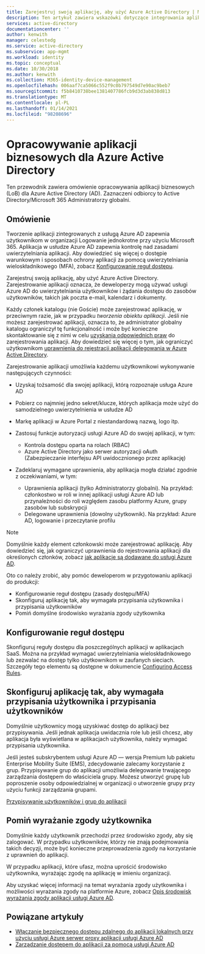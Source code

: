 ```yaml
---
title: Zarejestruj swoją aplikację, aby użyć Azure Active Directory | Microsoft Docs
description: Ten artykuł zawiera wskazówki dotyczące integrowania aplikacji platformy Azure z Active Directory.
services: active-directory
documentationcenter: ''
author: kenwith
manager: celestedg
ms.service: active-directory
ms.subservice: app-mgmt
ms.workload: identity
ms.topic: conceptual
ms.date: 10/30/2018
ms.author: kenwith
ms.collection: M365-identity-device-management
ms.openlocfilehash: 006aaf7ca5066c552f9c0b797549d7e90ac9beb7
ms.sourcegitcommit: f5b8410738bee1381407786fcb9d3d3ab838d813
ms.translationtype: MT
ms.contentlocale: pl-PL
ms.lasthandoff: 01/14/2021
ms.locfileid: "98208696"
---
```

# <a name="develop-line-of-business-apps-for-azure-active-directory"></a>Opracowywanie aplikacji biznesowych dla Azure Active Directory
Ten przewodnik zawiera omówienie opracowywania aplikacji biznesowych (LoB) dla Azure Active Directory (AD). Zaznaczeni odbiorcy to Active Directory/Microsoft 365 Administratorzy globalni.

## <a name="overview"></a>Omówienie
Tworzenie aplikacji zintegrowanych z usługą Azure AD zapewnia użytkownikom w organizacji Logowanie jednokrotne przy użyciu Microsoft 365. Aplikacja w usłudze Azure AD zapewnia kontrolę nad zasadami uwierzytelniania aplikacji. Aby dowiedzieć się więcej o dostępie warunkowym i sposobach ochrony aplikacji za pomocą uwierzytelniania wieloskładnikowego (MFA), zobacz [Konfigurowanie reguł dostępu](../authentication/tutorial-enable-azure-mfa.md).

Zarejestruj swoją aplikację, aby użyć Azure Active Directory. Zarejestrowanie aplikacji oznacza, że deweloperzy mogą używać usługi Azure AD do uwierzytelniania użytkowników i żądania dostępu do zasobów użytkowników, takich jak poczta e-mail, kalendarz i dokumenty.

Każdy członek katalogu (nie Goście) może zarejestrować aplikację, w przeciwnym razie, jak w przypadku *tworzenia obiektu aplikacji*. Jeśli nie możesz zarejestrować aplikacji, oznacza to, że administrator globalny katalogu ograniczył tę funkcjonalność i może być konieczne skontaktowanie się z nimi w celu [uzyskania odpowiednich praw](../roles/delegate-app-roles.md#assign-built-in-application-admin-roles) do zarejestrowania aplikacji. Aby dowiedzieć się więcej o tym, jak ograniczyć użytkownikom [uprawnienia do rejestracji aplikacji delegowania w Azure Active Directory](../roles/delegate-app-roles.md#restrict-who-can-create-applications).

Zarejestrowanie aplikacji umożliwia każdemu użytkownikowi wykonywanie następujących czynności:

* Uzyskaj tożsamość dla swojej aplikacji, którą rozpoznaje usługa Azure AD
* Pobierz co najmniej jedno sekret/klucze, których aplikacja może użyć do samodzielnego uwierzytelnienia w usłudze AD
* Markę aplikacji w Azure Portal z niestandardową nazwą, logo itp.
* Zastosuj funkcje autoryzacji usługi Azure AD do swojej aplikacji, w tym:

  * Kontrola dostępu oparta na rolach (RBAC)
  * Azure Active Directory jako serwer autoryzacji oAuth (Zabezpieczanie interfejsu API uwidocznionego przez aplikację)
* Zadeklaruj wymagane uprawnienia, aby aplikacja mogła działać zgodnie z oczekiwaniami, w tym:

     - Uprawnienia aplikacji (tylko Administratorzy globalni). Na przykład: członkostwo w roli w innej aplikacji usługi Azure AD lub przynależności do roli względem zasobu platformy Azure, grupy zasobów lub subskrypcji
     - Delegowane uprawnienia (dowolny użytkownik). Na przykład: Azure AD, logowanie i przeczytanie profilu

> [!NOTE]
> Domyślnie każdy element członkowski może zarejestrować aplikację. Aby dowiedzieć się, jak ograniczyć uprawnienia do rejestrowania aplikacji dla określonych członków, zobacz [jak aplikacje są dodawane do usługi Azure AD](../develop/active-directory-how-applications-are-added.md#who-has-permission-to-add-applications-to-my-azure-ad-instance).
>
>

Oto co należy zrobić, aby pomóc deweloperom w przygotowaniu aplikacji do produkcji:

* Konfigurowanie reguł dostępu (zasady dostępu/MFA)
* Skonfiguruj aplikację tak, aby wymagała przypisania użytkownika i przypisania użytkowników
* Pomiń domyślne środowisko wyrażania zgody użytkownika

## <a name="configure-access-rules"></a>Konfigurowanie reguł dostępu
Skonfiguruj reguły dostępu dla poszczególnych aplikacji w aplikacjach SaaS. Można na przykład wymagać uwierzytelniania wieloskładnikowego lub zezwalać na dostęp tylko użytkownikom w zaufanych sieciach. Szczegóły tego elementu są dostępne w dokumencie [Configuring Access Rules](../authentication/tutorial-enable-azure-mfa.md).

## <a name="configure-the-app-to-require-user-assignment-and-assign-users"></a>Skonfiguruj aplikację tak, aby wymagała przypisania użytkownika i przypisania użytkowników
Domyślnie użytkownicy mogą uzyskiwać dostęp do aplikacji bez przypisywania. Jeśli jednak aplikacja uwidacznia role lub jeśli chcesz, aby aplikacja była wyświetlana w aplikacjach użytkownika, należy wymagać przypisania użytkownika.

Jeśli jesteś subskrybentem usługi Azure AD — wersja Premium lub pakietu Enterprise Mobility Suite (EMS), zdecydowanie zalecamy korzystanie z grup. Przypisywanie grup do aplikacji umożliwia delegowanie trwającego zarządzania dostępem do właściciela grupy. Możesz utworzyć grupę lub poproszenie osoby odpowiedzialnej w organizacji o utworzenie grupy przy użyciu funkcji zarządzania grupami.

[Przypisywanie użytkowników i grup do aplikacji](./assign-user-or-group-access-portal.md)  


## <a name="suppress-user-consent"></a>Pomiń wyrażanie zgody użytkownika
Domyślnie każdy użytkownik przechodzi przez środowisko zgody, aby się zalogować. W przypadku użytkowników, którzy nie znają podejmowania takich decyzji, może być konieczne przeprowadzenia zgody na korzystanie z uprawnień do aplikacji.

W przypadku aplikacji, które ufasz, można uprościć środowisko użytkownika, wyrażając zgodę na aplikację w imieniu organizacji.

Aby uzyskać więcej informacji na temat wyrażania zgody użytkownika i możliwości wyrażania zgody na platformie Azure, zobacz [Opis środowisk wyrażania zgody aplikacji usługi Azure AD](../develop/application-consent-experience.md).

## <a name="related-articles"></a>Powiązane artykuły
* [Włączanie bezpiecznego dostępu zdalnego do aplikacji lokalnych przy użyciu usługi Azure serwer proxy aplikacji usługi Azure AD](application-proxy.md)
* [Zarządzanie dostępem do aplikacji za pomocą usługi Azure AD](what-is-access-management.md)
